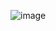 ![image](https://user-images.githubusercontent.com/74044292/108020494-dc96b380-705f-11eb-91d2-7b1815fd5314.png)
